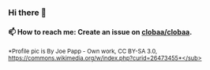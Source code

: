 ### Hi there 👋
#### 📫 How to reach me: Create an issue on [clobaa/clobaa](https://github.com/clobaa/clobaa/issues/new). 

<sub>*Profile pic is By Joe Papp - Own work, CC BY-SA 3.0, https://commons.wikimedia.org/w/index.php?curid=26473455*</sub>
